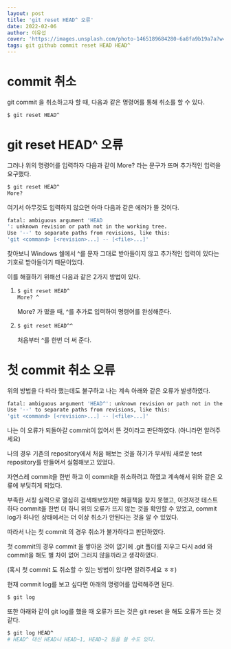 ```yaml
---
layout: post
title: 'git reset HEAD^ 오류'
date: 2022-02-06
author: 이유섭
cover: 'https://images.unsplash.com/photo-1465189684280-6a8fa9b19a7a?w=1600&q=900'
tags: git github commit reset HEAD HEAD^
---
```




# commit 취소

git commit 을 취소하고자 할 때, 다음과 같은 명령어를 통해 취소를 할 수 있다.

```bash
$ git reset HEAD^
```



# git reset HEAD^ 오류

그러나 위의 명령어를 입력하자 다음과 같이 More? 라는 문구가 뜨며 추가적인 입력을 요구했다.

```bash
$ git reset HEAD^
More?
```

여기서 아무것도 입력하지 않으면 아마 다음과 같은 에러가 뜰 것이다.

```bash
fatal: ambiguous argument 'HEAD
': unknown revision or path not in the working tree.
Use '--' to separate paths from revisions, like this:
'git <command> [<revision>...] -- [<file>...]'
```



찾아보니 Windows 쉘에서 ^를 문자 그대로 받아들이지 않고 추가적인 입력이 있다는 기호로 받아들이기 때문이었다.

이를 해결하기 위해선 다음과 같은 2가지 방법이 있다.

1. ```bash
   $ git reset HEAD^
   More? ^
   ```

   More? 가 떴을 때, ^를 추가로 입력하여 명령어를 완성해준다.

2. ```bash
   $ git reset HEAD^^
   ```

   처음부터 ^를 한번 더 써 준다.



# 첫 commit 취소 오류

위의 방법을 다 따라 했는데도 불구하고 나는 계속 아래와 같은 오류가 발생하였다.

```bash
fatal: ambiguous argument 'HEAD^': unknown revision or path not in the working tree.
Use '--' to separate paths from revisions, like this:
'git <command> [<revision>...] -- [<file>...]'
```

나는 이 오류가 되돌아갈 commit이 없어서 뜬 것이라고 판단하였다. (아니라면 알려주세요)



나의 경우 기존의 repository에서 처음 해보는 것을 하기가 무서워 새로운 test repository를 만들어서 실험해보고 있었다.

자연스레 commit을 한번 하고 이 commit을 취소하려고 하였고 계속해서 위와 같은 오류에 부딪히게 되었다.

부족한 서칭 실력으로 열심히 검색해보았지만 해결책을 찾지 못했고, 이것저것 테스트 하다 commit을 한번 더 하니 위의 오류가 뜨지 않는 것을 확인할 수 있었고, commit log가 하나인 상태에서는 더 이상 취소가 안된다는 것을 알 수 있었다.



따라서 나는 첫 commit 의 경우 취소가 불가하다고 판단하였다.

첫 commit의 경우  commit 을 쌓아온 것이 없기에 .git 폴더를 지우고 다시 add 와 commit을 해도 별 차이 없어 그러지 않을까라고 생각하였다.

(혹시 첫 commit 도 취소할 수 있는 방법이 있다면 알려주세요 ㅎㅎ)



현재 commit log를 보고 싶다면 아래의 명령어를 입력해주면 된다.

```bash
$ git log
```

또한 아래와 같이 git log를 했을 때 오류가 뜨는 것은 git reset 을 해도 오류가 뜨는 것 같다.

```bash
$ git log HEAD^
# HEAD^ 대신 HEAD나 HEAD~1, HEAD~2 등을 쓸 수도 있다.
```

